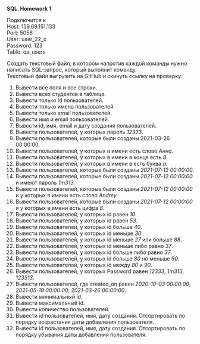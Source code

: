 **SQL. Homework 1**

Подключится к  
Host: 159.69.151.133  
Port: 5056  
User: user_22_x  
Password: 123  
Table: qa_users  

Создать текстовый файл, в котором напротив каждой команды нужно написать SQL-запрос, который выполнит команду.  
Текстовый файл выгрузить на GitHub и скинуть ссылку на проверку.  
1. Вывести все поля и все строки.
2. Вывести всех студентов в таблице.
3. Вывести только Id пользователей.
4. Вывести только имена пользователей.
5. Вывести только email пользователей.
6. Вывести имя и email пользователей.
7. Вывести id, имя, email и дату создания пользователей.
8. Вывести пользователей, у которых пароль *12333*.
9. Вывести пользователей, которые были созданы 2021-03-26 00:00:00.
10. Вывести пользователей, у которых в имени есть слово *Анна*.
11. Вывести пользователей, у которых в имени в конце есть *8*.
12. Вывести пользователей, у которых в имени в есть буква *а*.
13. Вывести пользователей, которые были созданы *2021-07-12 00:00:00*.
14. Вывести пользователей, которые были созданы *2021-07-12 00:00:00* и имеют пароль *1m313*.
15. Вывести пользователей, которые были созданы *2021-07-12 00:00:00* и у которых в имени есть слово *Andrey*.
16. Вывести пользователей, которые были созданы *2021-07-12 00:00:00* и у которых в имени есть цифра *8*.
17. Вывести пользователей, у которых id равен *10*.
18. Вывести пользователей, у которых id равен *53*.
19. Вывести пользователей, у которых id больше *40*.
20. Вывести пользователей, у которых id меньше *30*.
21. Вывести пользователей, у которых id меньше *27* или больше *88*.
22. Вывести пользователей, у которых id меньше либо равно *37*.
23. Вывести пользователей, у которых id больше либо равно *37*.
24. Вывести пользователей, у которых id больше *80* но меньше *90*.
25. Вывести пользователей, у которых id между *80* и *90*.
26. Вывести пользователей, у которых Password равен *12333*, *1m313*, *123313*.
27. Вывести пользователей, где created_on равен *2020-10-03 00:00:00*, *2021-05-19 00:00:00*, *2021-03-26 00:00:00*.
28. Вывести минимальный id.
29. Вывести максимальный id.
30. Вывести количество пользователей.
31. Вывести id пользователей, имя, дату создания. Отсортировать по порядку возрастания даты добавления пользователя.
32. Вывести id пользователей, имя, дату создания. Отсортировать по порядку убывания даты добавления пользователя.